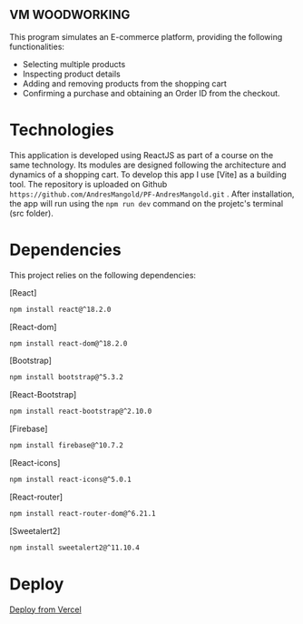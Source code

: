 ## VM WOODWORKING

This program simulates an E-commerce platform, providing the following functionalities:
- Selecting multiple products
- Inspecting product details
- Adding and removing products from the shopping cart
- Confirming a purchase and obtaining an Order ID from the checkout.

# Technologies

This application is developed using ReactJS as part of a course on the same technology. Its modules are designed following the architecture and dynamics of a shopping cart.
To develop this app I use [Vite] as a building tool. 
The repository is uploaded on Github ```https://github.com/AndresMangold/PF-AndresMangold.git``` . After installation, the app will run using the ```npm run dev``` command on the projetc's terminal (src folder).

# Dependencies

This project relies on the following dependencies:

[React]
```sh
npm install react@^18.2.0
```

[React-dom]
```sh
npm install react-dom@^18.2.0
```

[Bootstrap]
```sh
npm install bootstrap@^5.3.2
```

[React-Bootstrap]
```sh
npm install react-bootstrap@^2.10.0
```

[Firebase]
```sh
npm install firebase@^10.7.2
```

[React-icons]
```sh
npm install react-icons@^5.0.1
```

[React-router]
```sh
npm install react-router-dom@^6.21.1
```

[Sweetalert2]
```sh
npm install sweetalert2@^11.10.4
```


# Deploy

[Deploy from Vercel](https://ecommerce-mangold-reactjs.vercel.app/)
